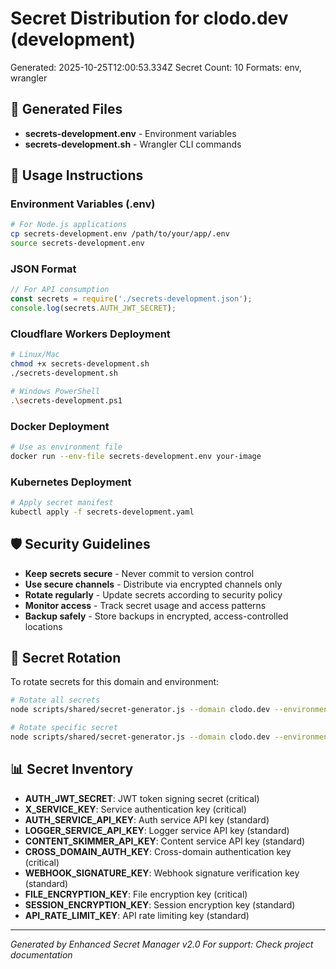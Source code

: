 # Secret Distribution for clodo.dev (development)

Generated: 2025-10-25T12:00:53.334Z
Secret Count: 10
Formats: env, wrangler

## 🔐 Generated Files

- **secrets-development.env** - Environment variables
- **secrets-development.sh** - Wrangler CLI commands

## 🚀 Usage Instructions

### Environment Variables (.env)
```bash
# For Node.js applications
cp secrets-development.env /path/to/your/app/.env
source secrets-development.env
```

### JSON Format
```javascript
// For API consumption
const secrets = require('./secrets-development.json');
console.log(secrets.AUTH_JWT_SECRET);
```

### Cloudflare Workers Deployment
```bash
# Linux/Mac
chmod +x secrets-development.sh
./secrets-development.sh

# Windows PowerShell  
.\secrets-development.ps1
```

### Docker Deployment
```bash
# Use as environment file
docker run --env-file secrets-development.env your-image
```

### Kubernetes Deployment
```bash
# Apply secret manifest
kubectl apply -f secrets-development.yaml
```

## 🛡️ Security Guidelines

- **Keep secrets secure** - Never commit to version control
- **Use secure channels** - Distribute via encrypted channels only
- **Rotate regularly** - Update secrets according to security policy
- **Monitor access** - Track secret usage and access patterns
- **Backup safely** - Store backups in encrypted, access-controlled locations

## 🔄 Secret Rotation

To rotate secrets for this domain and environment:
```bash
# Rotate all secrets
node scripts/shared/secret-generator.js --domain clodo.dev --environment development --rotate-all

# Rotate specific secret
node scripts/shared/secret-generator.js --domain clodo.dev --environment development --rotate AUTH_JWT_SECRET
```

## 📊 Secret Inventory

- **AUTH_JWT_SECRET**: JWT token signing secret (critical)
- **X_SERVICE_KEY**: Service authentication key (critical)
- **AUTH_SERVICE_API_KEY**: Auth service API key (standard)
- **LOGGER_SERVICE_API_KEY**: Logger service API key (standard)
- **CONTENT_SKIMMER_API_KEY**: Content service API key (standard)
- **CROSS_DOMAIN_AUTH_KEY**: Cross-domain authentication key (critical)
- **WEBHOOK_SIGNATURE_KEY**: Webhook signature verification key (standard)
- **FILE_ENCRYPTION_KEY**: File encryption key (critical)
- **SESSION_ENCRYPTION_KEY**: Session encryption key (standard)
- **API_RATE_LIMIT_KEY**: API rate limiting key (standard)

---
*Generated by Enhanced Secret Manager v2.0*
*For support: Check project documentation*

